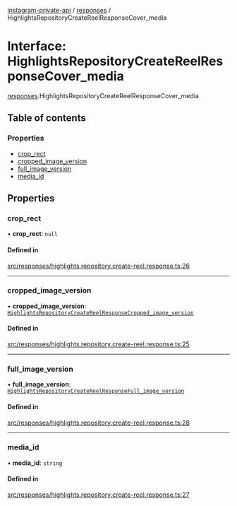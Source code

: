 [instagram-private-api](../../README.md) / [responses](../../modules/responses.md) / HighlightsRepositoryCreateReelResponseCover_media

# Interface: HighlightsRepositoryCreateReelResponseCover\_media

[responses](../../modules/responses.md).HighlightsRepositoryCreateReelResponseCover_media

## Table of contents

### Properties

- [crop\_rect](HighlightsRepositoryCreateReelResponseCover_media.md#crop_rect)
- [cropped\_image\_version](HighlightsRepositoryCreateReelResponseCover_media.md#cropped_image_version)
- [full\_image\_version](HighlightsRepositoryCreateReelResponseCover_media.md#full_image_version)
- [media\_id](HighlightsRepositoryCreateReelResponseCover_media.md#media_id)

## Properties

### crop\_rect

• **crop\_rect**: ``null``

#### Defined in

[src/responses/highlights.repository.create-reel.response.ts:26](https://github.com/Nerixyz/instagram-private-api/blob/b3351b9/src/responses/highlights.repository.create-reel.response.ts#L26)

___

### cropped\_image\_version

• **cropped\_image\_version**: [`HighlightsRepositoryCreateReelResponseCropped_image_version`](HighlightsRepositoryCreateReelResponseCropped_image_version.md)

#### Defined in

[src/responses/highlights.repository.create-reel.response.ts:25](https://github.com/Nerixyz/instagram-private-api/blob/b3351b9/src/responses/highlights.repository.create-reel.response.ts#L25)

___

### full\_image\_version

• **full\_image\_version**: [`HighlightsRepositoryCreateReelResponseFull_image_version`](HighlightsRepositoryCreateReelResponseFull_image_version.md)

#### Defined in

[src/responses/highlights.repository.create-reel.response.ts:28](https://github.com/Nerixyz/instagram-private-api/blob/b3351b9/src/responses/highlights.repository.create-reel.response.ts#L28)

___

### media\_id

• **media\_id**: `string`

#### Defined in

[src/responses/highlights.repository.create-reel.response.ts:27](https://github.com/Nerixyz/instagram-private-api/blob/b3351b9/src/responses/highlights.repository.create-reel.response.ts#L27)
